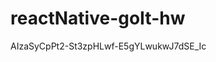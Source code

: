 # reactNative-goIt-hw

AIzaSyCpPt2-St3zpHLwf-E5gYLwukwJ7dSE_Ic

<!-- import React, { useState } from "react";
import { Dimensions } from "react-native";
import {
  ImageBackground,
  View,
  StyleSheet,
  TextInput,
  Image,
  Text,
  TouchableOpacity,
  TouchableWithoutFeedback,
  Keyboard,
} from "react-native";
import { KeyboardAvoidingView } from "react-native";
import bgImage from "../assets/img/photoBG.jpg";
import { useNavigation } from "@react-navigation/native";
import * as ImagePicker from "expo-image-picker";
import { useDispatch } from "react-redux";
import { setUserData, setAvatar } from "../redux/auth/authSlice";
import { createUserWithEmailAndPassword, updateProfile } from "firebase/auth";
import { auth } from "../../config";

const RegistrationScreen = () => {
  const [inputFocusState, setInputFocusState] = useState({
    login: false,
    email: false,
    password: false,
  });
  const [securePassword, setSecurePassword] = useState(true);
  const [login, setLogin] = useState("");
  const [email, setEmail] = useState("");
  const [password, setPassword] = useState("");
  const [avatarImg, setAvatarImg] = useState(null);

  const navigation = useNavigation();

  const dispatch = useDispatch();

  const handleAddAvatar = async () => {
    try {
      const result = await ImagePicker.launchImageLibraryAsync({
        mediaTypes: ImagePicker.MediaTypeOptions.Images,
        allowsEditing: true,
        aspect: [1, 1],
        quality: 1,
      });

      if (!result.canceled) {
        const selectedImage = result.assets[0];
        setAvatarImg(selectedImage.uri);
      }
    } catch (error) {
      console.error("Error picking image:", error);
    }
  };

  const handleDeleteAvatar = () => {
    if (avatarImg) {
      setAvatarImg(null);
    }
  };

  const handleInputOnFocus = (fieldName) => {
    setInputFocusState((prevState) => ({
      ...prevState,
      [fieldName]: true,
    }));
  };

  const handleInputOnBlur = (fieldName) => {
    setInputFocusState((prevState) => ({
      ...prevState,
      [fieldName]: false,
    }));
  };

  const registerDB = async ({ email, password }) => {
    try {
      await createUserWithEmailAndPassword(auth, email, password);
    } catch (error) {
      throw error;
    }
  };

  const handleSubmit = async () => {
    try {
      await registerDB({ email, password });
      const user = auth.currentUser;
      if (user) {
        await updateProfile(user, {
          displayName: login,
        });
      }

      dispatch(setUserData({ login, email, password }));
      dispatch(setAvatar({ avatarImg }));

      setSecurePassword(true);
      setLogin("");
      setEmail("");
      setPassword("");
      setAvatarImg(null);

      navigation.navigate("Home", {
        screen: "Posts",
      });
    } catch (error) {
      console.error("Error during registration:", error);
    }
  };

  const handleViewPassword = () => {
    setSecurePassword((prevSecurePassword) => !prevSecurePassword);
  };

  return (
    <TouchableWithoutFeedback onPress={Keyboard.dismiss}>
      <View style={styles.contentContainer}>
        <KeyboardAvoidingView
          behavior={Platform.OS == "ios" ? "padding" : "height"}
          keyboardVerticalOffset={-200}
        >
          <ImageBackground
            source={bgImage}
            style={styles.bgImage}
            resizeMode="cover"
          >
            <View style={styles.formContainer}>
              <View style={styles.avatar}>
                {avatarImg ? (
                  <View>
                    <Image
                      source={{ uri: avatarImg }}
                      style={styles.avatarImg}
                    />
                    <TouchableOpacity onPress={handleDeleteAvatar}>
                      <View style={styles.deleteAvatarBtnCircle}>
                        <View style={styles.deleteAvatarBtnVerticalLine} />
                        <View style={styles.deleteAvatarBtnHorizontalLine} />
                      </View>
                    </TouchableOpacity>
                  </View>
                ) : (
                  <TouchableOpacity onPress={handleAddAvatar}>
                    <View style={styles.addAvatarBtnCircle}>
                      <View style={styles.addAvatarBtnVerticalLine} />
                      <View style={styles.addAvatarBtnHorizontalLine} />
                    </View>
                  </TouchableOpacity>
                )}
              </View>
              <Text style={styles.title}>Реєстрація</Text>
              <View style={styles.inputContainer}>
                <TextInput
                  style={
                    inputFocusState.login
                      ? styles.formInputFocus
                      : styles.formInput
                  }
                  onFocus={() => handleInputOnFocus("login")}
                  onBlur={() => handleInputOnBlur("login")}
                  onChangeText={setLogin}
                  value={login}
                  placeholder="Логін"
                />
                <TextInput
                  style={
                    inputFocusState.email
                      ? styles.formInputFocus
                      : styles.formInput
                  }
                  onFocus={() => handleInputOnFocus("email")}
                  onBlur={() => handleInputOnBlur("email")}
                  onChangeText={setEmail}
                  value={email}
                  autoComplete="email"
                  placeholder="Адреса електронної пошти"
                />
                <TextInput
                  style={
                    inputFocusState.password
                      ? styles.formInputFocus
                      : styles.formInput
                  }
                  onFocus={() => handleInputOnFocus("password")}
                  onBlur={() => handleInputOnBlur("password")}
                  secureTextEntry={securePassword}
                  onChangeText={setPassword}
                  value={password}
                  placeholder="Пароль"
                />
                <TouchableOpacity onPress={handleViewPassword}>
                  <Text style={styles.viewPassword}>Показати</Text>
                </TouchableOpacity>
              </View>
              <TouchableOpacity style={styles.formBtn} onPress={handleSubmit}>
                <Text style={styles.textBtn}>Зареєструватися</Text>
              </TouchableOpacity>

              <View style={styles.footerContainer}>
                <Text style={styles.footerText}> Вже є акаунт? </Text>
                <TouchableOpacity onPress={() => navigation.navigate("Login")}>
                  <Text style={styles.footerText}>Увійти</Text>
                </TouchableOpacity>
              </View>
              <View />
            </View>
          </ImageBackground>
        </KeyboardAvoidingView>
      </View>
    </TouchableWithoutFeedback>
  );
};

export default RegistrationScreen;

const width = Dimensions.get("window").width;

const styles = StyleSheet.create({
  contentContainer: {
    flex: 1,
    backgroundColor: "#fff",
    alignItems: "center",
    fontFamily: "Roboto-Regular",
  },
  bgImage: {
    flex: 1,
    justifyContent: "flex-end",
    alignItems: "center",
    width: width,
  },
  formContainer: {
    width: width,
    alignItems: "center",
    paddingTop: 92,
    paddingBottom: 45,
    paddingHorizontal: 16,
    backgroundColor: "#fff",
    borderTopLeftRadius: 25,
    borderTopRightRadius: 25,
  },
  title: {
    marginBottom: 33,
    textAlign: "center",
    fontFamily: "Roboto-Medium",
    fontSize: 30,
    color: "#212121",
  },
  formInput: {
    height: 50,
    width: 343,
    paddingHorizontal: 16,
    fontSize: 16,
    backgroundColor: "#f6f6f6",
    borderColor: "#e8e8e8",
    borderRadius: 8,
    borderWidth: 1,
  },
  formInputFocus: {
    height: 50,
    width: 343,
    paddingHorizontal: 16,
    fontSize: 16,
    borderColor: "#FF6C00",
    backgroundColor: "#fff",
    borderRadius: 8,
    borderWidth: 1,
  },
  inputContainer: {
    gap: 16,
    marginBottom: 43,
  },
  viewPassword: {
    position: "absolute",
    bottom: 30,
    left: 255,
    color: "#1B4371",
    fontFamily: "Roboto-Regular",
    fontSize: 16,
  },
  formBtn: {
    width: 343,
    paddingVertical: 16,
    alignItems: "center",
    backgroundColor: "#FF6C00",
    borderRadius: 100,
    marginBottom: 16,
  },
  textBtn: { fontFamily: "Roboto-Regular", fontSize: 16, color: "#fff" },
  footerContainer: {
    flexDirection: "row",
    justifyContent: "center",
  },
  footerText: {
    fontFamily: "Roboto-Regular",
    color: "#1B4371",
    fontSize: 16,
  },
  avatar: {
    position: "absolute",
    top: -55,
    left: 130,
    zIndex: 1,
    width: 120,
    height: 120,
    backgroundColor: "#f6f6f6",
    borderRadius: 16,
  },
  addAvatarBtnCircle: {
    position: "absolute",
    left: 108,
    top: 75,
    width: 25,
    height: 25,
    backgroundColor: "#fff",
    borderRadius: 100,
    borderColor: "#FF6C00",
    borderWidth: 1,
  },
  addAvatarBtnVerticalLine: {
    position: "absolute",
    top: 5,
    left: 11,
    width: 1,
    height: 13,
    backgroundColor: "#FF6C00",
  },
  addAvatarBtnHorizontalLine: {
    position: "absolute",
    top: 11,
    left: 5,
    height: 1,
    width: 13,
    backgroundColor: "#FF6C00",
  },
  avatarImg: {
    width: 120,
    height: 120,
    borderRadius: 16,
  },
  deleteAvatarBtnCircle: {
    position: "absolute",
    left: 108,
    bottom: 25,
    width: 25,
    height: 25,
    backgroundColor: "#fff",
    borderRadius: 100,
    borderColor: "#BDBDBD",
    borderWidth: 1,
  },
  deleteAvatarBtnVerticalLine: {
    position: "absolute",
    top: 5,
    left: 11,
    width: 1,
    height: 13,
    transform: [{ rotate: "135deg" }],
    backgroundColor: "#BDBDBD",
  },
  deleteAvatarBtnHorizontalLine: {
    position: "absolute",
    top: 11,
    left: 5,
    height: 1,
    width: 13,
    transform: [{ rotate: "135deg" }],
    backgroundColor: "#BDBDBD",
  },
}); -->
